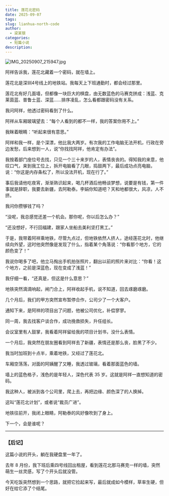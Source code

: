 ```yaml
---
title: 莲花北密码
date: 2025-09-07
tags:
slug: lianhua-north-code
author:
  - 梁某银
categories:
  - 短篇小说
description:
---
```

![IMG_20250907_215947.jpg](https://img.liangmouyin.com/2025/09/657b3f953670b1a6011a1c512722c0a5.jpg "图源：作者本人")

阿祥告诉我，莲花北藏着一个密码，就在墙上。

莲花北是深圳4号线上的地铁站。我每天上下班通勤时，都会经过那里。

莲花北有好几面墙，但都像一块巨大的棋盘，由无数蓝色的马赛克拼成：浅蓝、克莱茵蓝、普鲁士蓝、深蓝……排序凌乱，怎么看都跟密码没有关系。

我问阿祥，他透过密码看到了什么。

阿祥从车厢玻璃望去：“每个人看到的都不一样，我的答案你用不上。”

我眯着眼睛：“听起来很有意思。”

阿祥和我一样，是个深漂，他比我大两岁。有次我的工作电脑无法开机，行政在旁边发愁，后来想到一人，说“你找找阿祥，他肯定有办法”。

我按着部门座位号去找，只见一个三十来岁的人，表情丧丧的。得知我的来意，他叹口气，来到我工位上，拆开电脑看了几眼，捣鼓两下，最后成功点亮电脑，说：“你这是内存条松了，所以没法开机，现在行了。”

事后我请他吃夜宵，渐渐熟识起来，喝几杯酒后他畅谈梦想，说要是有钱，第一件事就是辞职，我要去新疆，去阿勒泰。李娟你知道吧？天和地都很大，风凉，人不挤。

我问你攒够钱了吗？

“没呢，我总感觉还差一个机会。那你呢，你以后怎么办？”

“还没想好，不行回福建，跟家人坐船去美利坚打黑工。”

于是，我带着阿祥乘地铁，尽管九点过，但地铁依然人挤人，途经莲花北时，他继续向外望，这时他突然像是发现了什么，指着某个角落说：“你看那个地方，它的颜色变了！”

我说你喝多了吧，他立马掏出手机拍张照片，翻出以前的照片来对比：“你看！这个地方，之前是深蓝色，现在变成了浅蓝！”

我仔细一看，“还真是，但这是什么意思？”

地铁突然滴滴响起，闸门合上，阿祥收起手机，说不知道，回去琢磨琢磨。

几个月后，我们的甲方突然宣布暂停合作，公司少了一个大客户。

通知下来，是阿祥的项目出了问题，他被公司优化，补偿寥寥。

同一周，我去找客户谈合作，成功挽救损失，升任组长。

会议室里有人鼓掌，我看着阿祥留给我的项目计划书，没什么表情。

一个月后，我突然在朋友圈看到阿祥去了新疆，表情还是那么丧，脸黑了不少。

我当时加班到十点半，乘着地铁，又经过了莲花北。

车厢空荡荡，对面的阿姨醒了又睡，我透过玻璃，看着那面蓝色的墙。

墙上的蓝色格子，浅色的是年轻人，深色代表 35 岁。这就是阿祥一直想知道的密码。

我这种人，被派到各个公司里，爬上去，再把边缘、颜色深了的人换掉。

这叫“莲花北计划”，或者说“裁员广进”。

地铁往前开，我闭上眼睛，阿勒泰的风好像吹到了身上。

下一个，会是谁呢？

---

### 【后记】

这篇小说的开头，躺在我硬盘里一年了。

去年 8 月份，我下班后乘四号线回出租屋，看到莲花北那马赛克一样的墙，突然萌生一丝灵感，写了个开头后就没管。

今天吃饭突然想到一个思路，就把它捡起来写，最后就成如今模样，草率生硬，但好在给它添了个结尾。